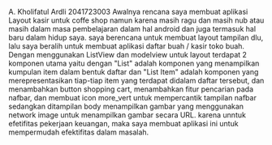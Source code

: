 A. Kholifatul Ardli
2041723003
Awalnya rencana saya membuat aplikasi Layout kasir untuk coffe shop namun karena masih ragu dan masih nub atau masih dalam masa pembelajaran dalam hal android dan juga termasuk hal baru dalam hidup saya. saya berencana untuk membuat layout tampilan dlu, lalu saya beralih untuk membuat aplikasi daftar buah / kasir toko buah. Dengan menggunakan ListView dan modelview untuk layout terdapat 2 komponen utama yaitu dengan "List" adalah komponen yang menampilkan kumpulan item dalam bentuk daftar dan "List Item" adalah komponen yang merepresentasikan tiap-tiap item yang terdapat didalam daftar tersebut, dan menambahkan button shopping cart, menambahkan fitur pencarian pada nafbar, dan membuat icon more_vert untuk mempercantik tampilan nafbar sedangkan ditampilan body menampilkan gambar yang menggunakan network image untuk menampilkan gambar secara URL. karena unntuk efetifitas pekerjaan keuangan, maka saya membuat aplikasi ini untuk mempermudah efektifitas dalam masalah.
